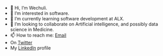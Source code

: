 - 👋 Hi, I’m Wechuli.
- 👀 I’m interested in software.
- 🌱 I’m currently learning software development at ALX.
- 💞️ I’m looking to collaborate on Artificial intelligence, and possibly data science in Medicine.
- 📫 How to reach me: <a href="wechuli017@gmail.com">Email</a>
-    On <a href="https://twitter.com/wechuli_eugene">Twitter</a>
-    My <a href="https://www.linkedin.com/in/wechuli-eugene-053b89169/">LinkedIn</a> profile

<!---
wechu07/wechu07 is a ✨ special ✨ repository because its `README.md` (this file) appears on your GitHub profile.
You can click the Preview link to take a look at your changes.
--->

